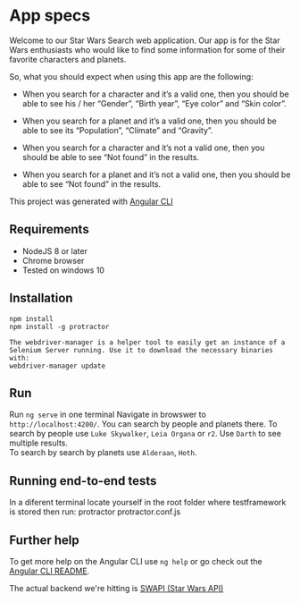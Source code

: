 

# App specs

Welcome to our Star Wars Search web application. Our app is for the Star Wars enthusiasts who would like to find some information for some of 
their favorite characters and planets.

So, what you should expect when using this app are the following:

-	When you search for a character and it’s a valid one, then you should be able to see his / her “Gender”, “Birth year”, “Eye color” and “Skin color”.
-	When you search for a planet and it’s a valid one, then you should be able to see its “Population”, “Climate” and “Gravity”.

-	When you search for a character and it’s not a valid one, then you should be able to see “Not found” in the results.
-	When you search for a planet and it’s not a valid one, then you should be able to see “Not found” in the results.

This project was generated with [Angular CLI](https://github.com/angular/angular-cli)

## Requirements
- NodeJS 8 or later
- Chrome browser
- Tested on windows 10

## Installation

```
npm install 
npm install -g protractor

The webdriver-manager is a helper tool to easily get an instance of a Selenium Server running. Use it to download the necessary binaries with:
webdriver-manager update
```

## Run

Run `ng serve` in one terminal
Navigate in browswer to `http://localhost:4200/`. 
You can search by people and planets there.
To search by people use `Luke Skywalker`, `Leia Organa` or `r2`. Use `Darth` to see multiple results.  
To search by search by planets use `Alderaan`, `Hoth`.


## Running end-to-end tests
In a diferent terminal locate yourself in the root folder where testframework is stored then run:
protractor protractor.conf.js


## Further help

To get more help on the Angular CLI use `ng help` or go check out the [Angular CLI README](https://github.com/angular/angular-cli/blob/master/README.md).

The actual backend we're hitting is [SWAPI (Star Wars API)](https://swapi.dev/documentation)
